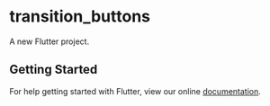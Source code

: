 # transition_buttons

A new Flutter project.

## Getting Started

For help getting started with Flutter, view our online
[documentation](https://flutter.io/).
